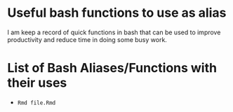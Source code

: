 # Useful bash functions to use as alias

I am keep a record of quick functions in bash that can be used to improve productivity and reduce time in doing some busy work.

# List of Bash Aliases/Functions with their uses

* `Rmd file.Rmd`

